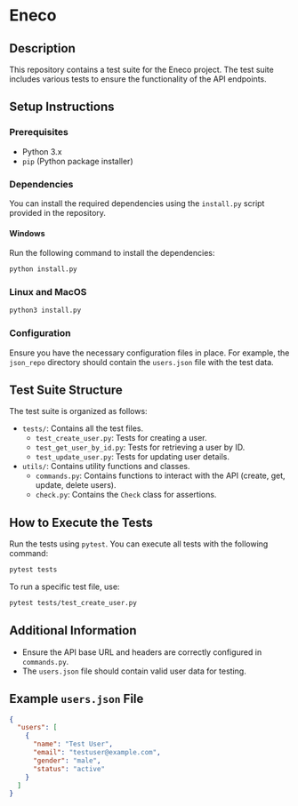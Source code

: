 # Eneco

## Description

This repository contains a test suite for the Eneco project. The test suite includes various tests to ensure the functionality of the API endpoints.

## Setup Instructions

### Prerequisites

- Python 3.x
- `pip` (Python package installer)

### Dependencies

You can install the required dependencies using the `install.py` script provided in the repository.

#### Windows
Run the following command to install the dependencies:
```bash
python install.py
```
### Linux and MacOS
```bash
python3 install.py
```
### Configuration

Ensure you have the necessary configuration files in place. For example, the `json_repo` directory should contain the `users.json` file with the test data.

## Test Suite Structure

The test suite is organized as follows:

- `tests/`: Contains all the test files.
  - `test_create_user.py`: Tests for creating a user.
  - `test_get_user_by_id.py`: Tests for retrieving a user by ID.
  - `test_update_user.py`: Tests for updating user details.
- `utils/`: Contains utility functions and classes.
  - `commands.py`: Contains functions to interact with the API (create, get, update, delete users).
  - `check.py`: Contains the `Check` class for assertions.

## How to Execute the Tests

Run the tests using `pytest`. You can execute all tests with the following command:

```bash
pytest tests
```

To run a specific test file, use:

```bash
pytest tests/test_create_user.py
```

## Additional Information

- Ensure the API base URL and headers are correctly configured in `commands.py`.
- The `users.json` file should contain valid user data for testing.

## Example `users.json` File

```json
{
  "users": [
    {
      "name": "Test User",
      "email": "testuser@example.com",
      "gender": "male",
      "status": "active"
    }
  ]
}
```
